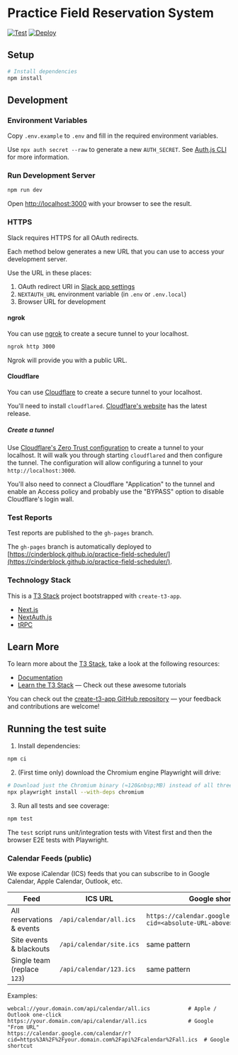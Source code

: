 # Practice Field Reservation System

[![Test](https://github.com/cinderblock/practice-field-scheduler/actions/workflows/test.yml/badge.svg)](https://github.com/cinderblock/practice-field-scheduler/actions/workflows/test.yml)
[![Deploy](https://github.com/cinderblock/practice-field-scheduler/actions/workflows/deploy.yml/badge.svg)](https://github.com/cinderblock/practice-field-scheduler/actions/workflows/deploy.yml)

## Setup

```bash
# Install dependencies
npm install
```

## Development

### Environment Variables

Copy `.env.example` to `.env` and fill in the required environment variables.

Use `npx auth secret --raw` to generate a new `AUTH_SECRET`.
See [Auth.js CLI](https://cli.authjs.dev) for more information.

### Run Development Server

```bash
npm run dev
```

Open [http://localhost:3000](http://localhost:3000) with your browser to see the result.

### HTTPS

Slack requires HTTPS for all OAuth redirects.

Each method below generates a new URL that you can use to access your development server.

Use the URL in these places:
1. OAuth redirect URI in [Slack app settings](https://api.slack.com/apps/A08S73XASQM/oauth)
2. `NEXTAUTH_URL` environment variable (in `.env` or `.env.local`)
3. Browser URL for development

#### ngrok

You can use [ngrok](https://ngrok.com/) to create a secure tunnel to your localhost.

```bash
ngrok http 3000
```

Ngrok will provide you with a public URL.

#### Cloudflare

You can use [Cloudflare](https://dash.cloudflare.com/sign-up) to create a secure tunnel to your localhost.

You'll need to install `cloudflared`.
[Cloudflare's website](https://developers.cloudflare.com/cloudflare-one/connections/connect-networks/downloads/#latest-release) has the latest release.

##### Create a tunnel

Use [Cloudflare's Zero Trust configuration](https://one.dash.cloudflare.com/YOUR_CLOUDFLARE_ACCOUNT_ID/networks/tunnels/new) to create a tunnel to your localhost.
It will walk you through starting `cloudflared` and then configure the tunnel.
The configuration will allow configuring a tunnel to your `http://localhost:3000`.

You'll also need to connect a Cloudflare "Application" to the tunnel and enable an Access policy and probably use the "BYPASS" option to disable Cloudflare's login wall.

### Test Reports

Test reports are published to the `gh-pages` branch.

The `gh-pages` branch is automatically deployed to [https://cinderblock.github.io/practice-field-scheduler/](https://cinderblock.github.io/practice-field-scheduler/).

### Technology Stack

This is a [T3 Stack](https://create.t3.gg/) project bootstrapped with `create-t3-app`.

- [Next.js](https://nextjs.org)
- [NextAuth.js](https://next-auth.js.org)
- [tRPC](https://trpc.io)

## Learn More

To learn more about the [T3 Stack](https://create.t3.gg/), take a look at the following resources:

- [Documentation](https://create.t3.gg/)
- [Learn the T3 Stack](https://create.t3.gg/en/faq#what-learning-resources-are-currently-available) — Check out these awesome tutorials

You can check out the [create-t3-app GitHub repository](https://github.com/t3-oss/create-t3-app) — your feedback and contributions are welcome!

## Running the test suite

1. Install dependencies:

```bash
npm ci
```

2. (First time only) download the Chromium engine Playwright will drive:

```bash
# Download just the Chromium binary (≈120&nbsp;MB) instead of all three browsers
npx playwright install --with-deps chromium
```

3. Run all tests and see coverage:

```bash
npm test
```

The `test` script runs unit/integration tests with Vitest first and then the browser E2E tests with Playwright.

### Calendar Feeds (public)

We expose iCalendar (ICS) feeds that you can subscribe to in Google Calendar, Apple Calendar, Outlook, etc.

| Feed | ICS URL | Google shortcut |
|------|---------|-----------------|
| All reservations & events | `/api/calendar/all.ics` | `https://calendar.google.com/calendar/r?cid=<absolute-URL-above>` |
| Site events & blackouts | `/api/calendar/site.ics` | same pattern |
| Single team (replace `123`) | `/api/calendar/123.ics` | same pattern |

Examples:

```text
webcal://your.domain.com/api/calendar/all.ics            # Apple / Outlook one-click
https://your.domain.com/api/calendar/all.ics             # Google "From URL"
https://calendar.google.com/calendar/r?cid=https%3A%2F%2Fyour.domain.com%2Fapi%2Fcalendar%2Fall.ics  # Google shortcut
```